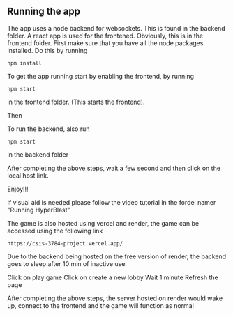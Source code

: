## Running the app

The app uses a node backend for websockets. This is found in the backend folder. A react app is used for the frontened. Obviously, this is in the frontend folder.
First make sure that you have all the node packages installed. Do this by running

```
npm install
```

To get the app running start by enabling the frontend, by running

```
npm start
```

in the frontend folder. (This starts the frontend).

Then

To run the backend, also run

```
npm start
```

in the backend folder

After completing the above steps, wait a few second and then click on the local host link.

Enjoy!!!

If visual aid is needed please follow the video tutorial in the fordel namer "Running HyperBlast"

The game is also hosted using vercel and render, the game can be accessed using the following link

```
https://csis-3784-project.vercel.app/
```

Due to the backend being hosted on the free version of render, the backend goes to sleep after 10 min of inactive use.

Click on play game
Click on create a new lobby
Wait 1 minute
Refresh the page

After completing the above steps, the server hosted on render would wake up, connect to the frontend and the game will function as normal
